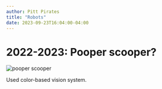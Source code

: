 ```yaml
---
author: Pitt Pirates
title: "Robots"
date: 2023-09-23T16:04:00-04:00
---
```


# 2022-2023: Pooper scooper?
![pooper scooper](/images/2022-23.JPG)

Used color-based vision system.